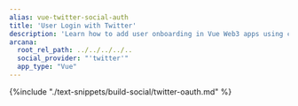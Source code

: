 ```yaml
---
alias: vue-twitter-social-auth
title: 'User Login with Twitter'
description: 'Learn how to add user onboarding in Vue Web3 apps using custom login UI and Twitter as the social login provider.'
arcana:
  root_rel_path: ../../../../..
  social_provider: "'twitter'"
  app_type: "Vue"
---
```


{%include "./text-snippets/build-social/twitter-oauth.md" %}